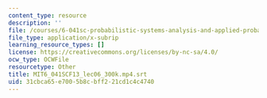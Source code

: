 ```yaml
---
content_type: resource
description: ''
file: /courses/6-041sc-probabilistic-systems-analysis-and-applied-probability-fall-2013/31cbca65e7005b8cbff221cd1c4c4740_MIT6_041SCF13_lec06_300k.mp4.vtt
file_type: application/x-subrip
learning_resource_types: []
license: https://creativecommons.org/licenses/by-nc-sa/4.0/
ocw_type: OCWFile
resourcetype: Other
title: MIT6_041SCF13_lec06_300k.mp4.srt
uid: 31cbca65-e700-5b8c-bff2-21cd1c4c4740
---
```

